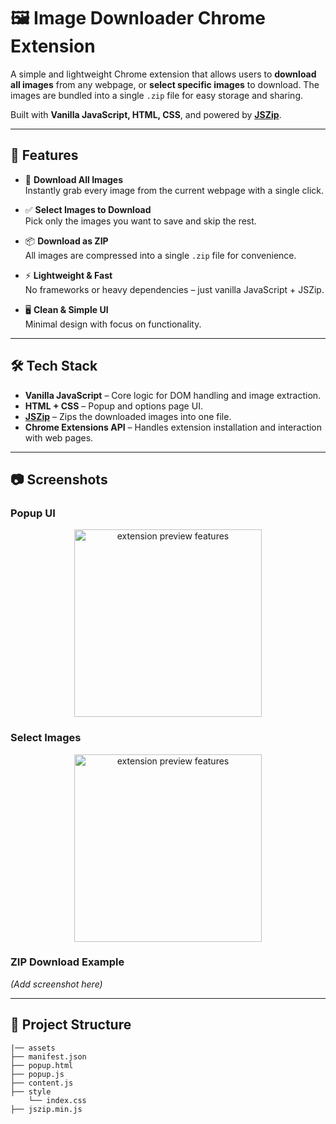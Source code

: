 # 🖼️ Image Downloader Chrome Extension

A simple and lightweight Chrome extension that allows users to **download all images** from any webpage, or **select specific images** to download. The images are bundled into a single `.zip` file for easy storage and sharing.

Built with **Vanilla JavaScript, HTML, CSS**, and powered by **[JSZip](https://stuk.github.io/jszip/)**.

---

## 🚀 Features

- 🔽 **Download All Images**  
  Instantly grab every image from the current webpage with a single click.

- ✅ **Select Images to Download**  
  Pick only the images you want to save and skip the rest.

- 📦 **Download as ZIP**  
  All images are compressed into a single `.zip` file for convenience.

- ⚡ **Lightweight & Fast**  
  No frameworks or heavy dependencies – just vanilla JavaScript + JSZip.

- 🖥️ **Clean & Simple UI**  
  Minimal design with focus on functionality.

---

## 🛠️ Tech Stack

- **Vanilla JavaScript** – Core logic for DOM handling and image extraction.
- **HTML + CSS** – Popup and options page UI.
- **[JSZip](https://stuk.github.io/jszip/)** – Zips the downloaded images into one file.
- **Chrome Extensions API** – Handles extension installation and interaction with web pages.

---

## 📷 Screenshots

### Popup UI
<p align="center">
  <img src="https://github.com/user-attachments/assets/0075fd03-7644-447e-b7de-0930f942e771" alt="extension preview features" width="300"/>
</p>




### Select Images
<p align="center">
  <img src="https://github.com/user-attachments/assets/33432296-9ed4-4fbe-9d71-e0a5ee8eb431" alt="extension preview features" width="300"/>
</p>


### ZIP Download Example
*(Add screenshot here)*

---

## 📂 Project Structure
```
|── assets
├── manifest.json 
├── popup.html 
├── popup.js 
├── content.js 
├── style
    └── index.css
├── jszip.min.js
